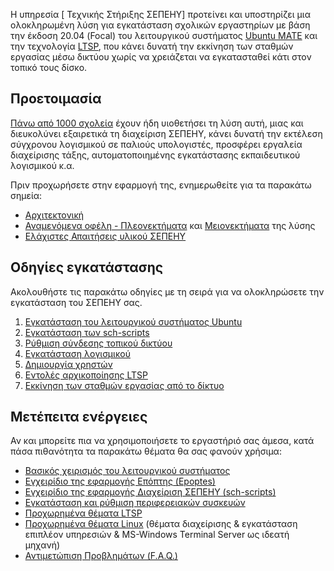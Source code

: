 Η υπηρεσία \[ Τεχνικής Στήριξης ΣΕΠΕΗΥ\] προτείνει και υποστηρίζει μια
ολοκληρωμένη λύση για εγκατάσταση σχολικών εργαστηρίων με βάση την
έκδοση 20.04 (Focal) του λειτουργικού συστήματος [Ubuntu
MATE](https://ubuntu-mate.org/) και την τεχνολογία
[LTSP](https://ltsp.org), που κάνει δυνατή την εκκίνηση των σταθμών
εργασίας μέσω δικτύου χωρίς να χρειάζεται να εγκατασταθεί κάτι στον
τοπικό τους δίσκο.

## Προετοιμασία

[Πάνω από 1000 σχολεία](Χάρτης) έχουν
ήδη υιοθετήσει τη λύση αυτή, μιας και διευκολύνει εξαιρετικά τη
διαχείριση ΣΕΠΕΗΥ, κάνει δυνατή την εκτέλεση σύγχρονου
λογισμικού σε παλιούς υπολογιστές, προσφέρει εργαλεία
διαχείρισης τάξης, αυτοματοποιημένης εγκατάστασης εκπαιδευτικού
λογισμικού κ.α.

Πριν προχωρήσετε στην εφαρμογή της, ενημερωθείτε για τα παρακάτω σημεία:

  - [Αρχιτεκτονική](Αρχιτεκτονική)
  - [Αναμενόμενα οφέλη -
    Πλεονεκτήματα](Πλεονεκτήματα)
    και [Μειονεκτήματα](Μειονεκτήματα) της λύσης
  - [Ελάχιστες Απαιτήσεις υλικού
    ΣΕΠΕΗΥ](Απαιτήσεις)

## Οδηγίες εγκατάστασης

Ακολουθήστε τις παρακάτω οδηγίες με τη σειρά για να ολοκληρώσετε την
εγκατάσταση του ΣΕΠΕΗΥ σας.

1.  [Εγκατάσταση του λειτουργικού συστήματος
    Ubuntu](Εγκατάσταση_Ubuntu)
2.  [Εγκατάσταση των
    sch-scripts](Εγκατάσταση)
3.  [Ρύθμιση σύνδεσης τοπικού
    δικτύου](Ρύθμιση_σύνδεσης_δικτύου)
4.  [Εγκατάσταση
    λογισμικού](Εγκατάσταση_λογισμικού)
5.  [Δημιουργία
    χρηστών](Δημιουργία_χρηστών)
6.  [Εντολές αρχικοποίησης
    LTSP](Εντολές_LTSP)
7.  [Εκκίνηση των σταθμών εργασίας από το
    δίκτυο](Εκκίνηση_από_το_δίκτυο)

## Μετέπειτα ενέργειες

Αν και μπορείτε πια να χρησιμοποιήσετε το εργαστήριό σας άμεσα, κατά
πάσα πιθανότητα τα παρακάτω θέματα θα σας φανούν χρήσιμα:

  - [Βασικός χειρισμός του λειτουργικού
    συστήματος](Ubuntu)
  - [Εγχειρίδιο της εφαρμογής Επόπτης
    (Epoptes)](epoptes)
  - [Εγχειρίδιο της εφαρμογής Διαχείριση ΣΕΠΕΗΥ
    (sch-scripts)](sch-scripts)
  - [Εγκατάσταση και ρύθμιση περιφερειακών
    συσκευών](Περιφερειακές_συσκευές)
  - [Προχωρημένα θέματα LTSP](Προχωρημένα)
  - [Προχωρημένα θέματα Linux](Προχωρημένα) (θέματα
    διαχείρισης & εγκατάσταση επιπλέον υπηρεσιών & MS-Windows
    Terminal Server ως ιδεατή μηχανή)
  - [Αντιμετώπιση Προβλημάτων (F.A.Q.)](FAQ)
